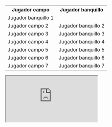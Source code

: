 <html>
<head>

</head>

<body>

<table id"equipo">

<tr>

  <th>Jugador campo</th>
  <th>Jugador banquillo</th>

</tr>

<tr>
    <script>

  var jugador1 = prompt ("Inserta jugador 1","jugador1");
  var jugador1_partidos = prompt("Cuántas veces ha jugado?");
  
  var jugador2 = prompt ("Inserta jugador 2","jugador2");
  var jugador2_partidos = prompt("Cuántas veces ha jugado?");
  
  if(jugador1_partidos>jugador2_partidos){
      document.getElementById("equipo").innerHTML ="<td>"+jugador2_partidos+"</td>"; 
  } else{
      document.getElementById("equipo").innerHTML ="<td>"+jugador1_partidos+"</td>"; 
  }
  </script>
  <td>Jugador banquillo 1</td>
</tr>

<tr>
 <td>Jugador campo 2</td>
 <td>Jugador banquillo 2</td>
</tr>

<tr>
 <td>Jugador campo 3</td>
 <td>Jugador banquillo 3</td>
</tr>

<tr>
 <td>Jugador campo 4</td>
 <td>Jugador banquillo 4</td>
</tr>

<tr>
 <td>Jugador campo 5</td>
 <td>Jugador banquillo 5</td>
</tr>

<tr>
 <td>Jugador campo 6</td>
 <td>Jugador banquillo 6</td>
</tr>

<tr>
 <td>Jugador campo 7</td>
 <td>Jugador banquillo 7</td>
</tr>


</table>

<iframe src="https://docs.google.com/spreadsheets/d/e/2PACX-1vQOE_9bEOm09uCWQ1869mcVtVKttCmfhV9adduXEB2GXcGXpkUUioH9YP53r_o71KQ8PsJasVpGpPXw/pubhtml?widget=true&amp;headers=false"></iframe>
 
 </body>
</html>



